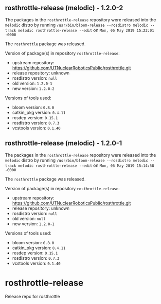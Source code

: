 ## rosthrottle-release (melodic) - 1.2.0-2

The packages in the `rosthrottle-release` repository were released into the `melodic` distro by running `/usr/bin/bloom-release --rosdistro melodic --track melodic rosthrottle-release --edit` on `Mon, 06 May 2019 15:23:01 -0000`

The `rosthrottle` package was released.

Version of package(s) in repository `rosthrottle-release`:

- upstream repository: https://github.com/UTNuclearRoboticsPublic/rosthrottle.git
- release repository: unknown
- rosdistro version: `null`
- old version: `1.2.0-1`
- new version: `1.2.0-2`

Versions of tools used:

- bloom version: `0.8.0`
- catkin_pkg version: `0.4.11`
- rosdep version: `0.15.1`
- rosdistro version: `0.7.3`
- vcstools version: `0.1.40`


## rosthrottle-release (melodic) - 1.2.0-1

The packages in the `rosthrottle-release` repository were released into the `melodic` distro by running `/usr/bin/bloom-release --rosdistro melodic --track melodic rosthrottle-release --edit` on `Mon, 06 May 2019 15:14:58 -0000`

The `rosthrottle` package was released.

Version of package(s) in repository `rosthrottle-release`:

- upstream repository: https://github.com/UTNuclearRoboticsPublic/rosthrottle.git
- release repository: unknown
- rosdistro version: `null`
- old version: `null`
- new version: `1.2.0-1`

Versions of tools used:

- bloom version: `0.8.0`
- catkin_pkg version: `0.4.11`
- rosdep version: `0.15.1`
- rosdistro version: `0.7.3`
- vcstools version: `0.1.40`


# rosthrottle-release
Release repo for rosthrottle
